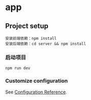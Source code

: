 # app

## Project setup
```
安装前端依赖：npm install
安装后端依赖：cd server && npm install
```

### 启动项目
```
npm run dev
```

### Customize configuration
See [Configuration Reference](https://cli.vuejs.org/config/).
